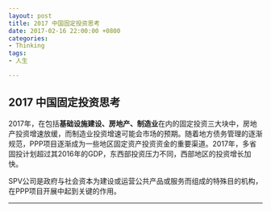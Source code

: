 ```yaml
---
layout: post
title: 2017 中国固定投资思考
date: 2017-02-16 22:00:00 +0800
categories:
- Thinking
tags:
- 人生

---
```



## 2017 中国固定投资思考

2017年，在包括**基础设施建设、房地产、制造业**在内的固定投资三大块中，房地产投资增速放缓，而制造业投资增速可能会市场的预期。随着地方债务管理的逐渐规范，PPP项目逐渐成为一些地区固定资产投资资金的重要渠道。2017年，多省固投计划超过其2016年的GDP，东西部投资压力不同，西部地区的投资增长加快。

SPV公司是政府与社会资本为建设或运营公共产品或服务而组成的特殊目的机构，在PPP项目开展中起到关键的作用。

----

